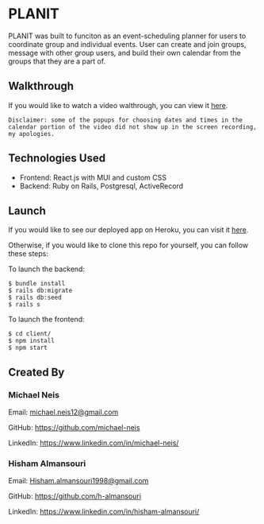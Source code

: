 # PLANIT

PLANIT was built to funciton as an event-scheduling planner for users to coordinate group and individual events. User can create and join groups, message with other group users, and build their own calendar from the groups that they are a part of.

## Walkthrough

If you would like to watch a video walthrough, you can view it [here](https://www.youtube.com/watch?v=v9z0iNND1_o).

`Disclaimer: some of the popups for choosing dates and times in the calendar portion of the video did not show up in the screen recording, my apologies.`

## Technologies Used

* Frontend: React.js with MUI and custom CSS
* Backend: Ruby on Rails, Postgresql, ActiveRecord

## Launch

If you would like to see our deployed app on Heroku, you can visit it [here](https://planit-1.herokuapp.com).

Otherwise, if you would like to clone this repo for yourself, you can follow these steps:

To launch the backend:
```
$ bundle install
$ rails db:migrate
$ rails db:seed
$ rails s
```

To launch the frontend:
```
$ cd client/
$ npm install
$ npm start
```

## Created By

### Michael Neis
Email: michael.neis12@gmail.com

GitHub: https://github.com/michael-neis

LinkedIn: https://www.linkedin.com/in/michael-neis/

### Hisham Almansouri
Email: Hisham.almansouri1998@gmail.com

GitHub: https://github.com/h-almansouri

LinkedIn: https://www.linkedin.com/in/hisham-almansouri/
